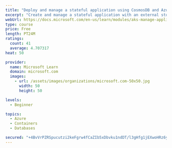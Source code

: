 ```yaml
---
title: "Deploy and manage a stateful application using CosmosDB and Azure Kubernetes Service"
excerpt: "Create and manage a stateful application with an external storage using CosmosDB and Azure Kubernetes Service"
webUrl: https://docs.microsoft.com/en-us/learn/modules/aks-manage-application-state/
type: course
price: Free
length: PT24M
ratings:
  count: 41
  average: 4.707317
heat: 50

provider:
  name: Microsoft Learn
  domain: microsoft.com
  images:
    - url: /assets/images/organizations/microsoft.com-50x50.jpg
      width: 50
      height: 50

levels:
  - Beginner

topics:
  - Azure
  - Containers
  - Databases

secured: "+4BvVrPZRSpucutzi2keFgrw4fCaZIb5xDbvku1ndDT/l3gHfg1jEXwoHRz6yjMzXmkAk4PXHHjsbQdE4Sg46rlKx3QMlmPyTdrC69/aKjNIKyacBjiaRWHD+pWwHi1F1u8IR0MIvdDgDahKmqxUGTw8XGPstl6goKG/HExNnLcz+Tij60Q45hPCxs0Z7bEk6xsGRAsp+1QBsjPIV97wvDD1FkEvzFdYRmijJQYNzDygPx+/lDIkSsIa/v0XD4Cqj6TqPkwCPX1lEdezEuIYN+4RAC8shj5TEOXrZZVBBPA3B/Sts9MkmVAkv7t6fd+mR1RwLOlRb6EAG3v3CBNxhdRpQFPBKF3vRvKq49AZoaoFKXNnTVDEuyR3hDBfUf1/zFP44AXyyWeq9nMY3dQVdS3Ica3cQN8HzZBJFGk2Xzc=;FO5OVMq9kiia0mZgbCPYXQ=="
---
```


